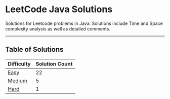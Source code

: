 # LeetCode Java Solutions

Solutions for Leetcode problems in Java. Solutions include Time and Space complexity analysis as well as detailed
comments.

---

## Table of Solutions

| Difficulty                  | Solution Count |
|-----------------------------|----------------|
| [Easy](/Easy/README.md)     | 22             |
| [Medium](/Medium/README.md) | 5              |
| [Hard](/Hard/README.md)     | 1              |
